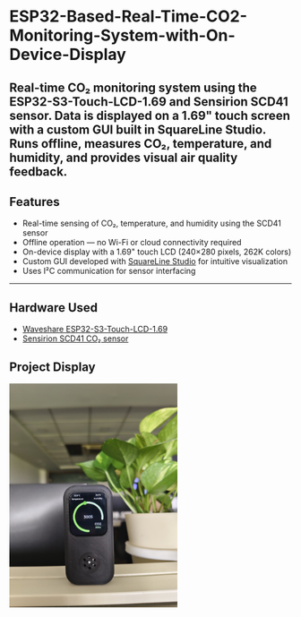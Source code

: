 # ESP32-Based-Real-Time-CO2-Monitoring-System-with-On-Device-Display
Real-time CO₂ monitoring system using the ESP32-S3-Touch-LCD-1.69 and Sensirion SCD41 sensor. Data is displayed on a 1.69" touch screen with a custom GUI built in SquareLine Studio. Runs offline, measures CO₂, temperature, and humidity, and provides visual air quality feedback.
---

## Features

- Real-time sensing of CO₂, temperature, and humidity using the SCD41 sensor  
- Offline operation — no Wi-Fi or cloud connectivity required  
- On-device display with a 1.69" touch LCD (240×280 pixels, 262K colors)  
- Custom GUI developed with [SquareLine Studio](https://squareline.io) for intuitive visualization 
- Uses I²C communication for sensor interfacing  

---

## Hardware Used

- [Waveshare ESP32-S3-Touch-LCD-1.69](https://www.waveshare.com/wiki/ESP32-S3-Touch-LCD-1.69) 
- [Sensirion SCD41 CO₂ sensor](https://www.sensirion.com/en/environmental-sensors/carbon-dioxide-sensors-gas-sensors/co2-sensors/)

## Project Display

<img src="image/Final.jpg" width="300" />



